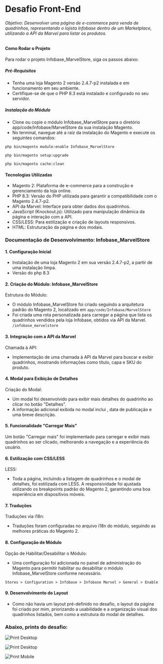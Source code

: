 # Desafio Front-End

###### Objetivo: Desenvolver uma página de e-commerce para venda de quadrinhos, representando o lojista Infobase dentro de um Marketplace, utilizando a API da Marvel para listar os produtos.

#### Como Rodar o Projeto
Para rodar o projeto Infobase_MarvelStore, siga os passos abaixo:

##### Pré-Requisitos

- Tenha uma loja Magento 2 versão 2.4.7-p2 instalada e em funcionamento em seu ambiente.
- Certifique-se de que o PHP 8.3 está instalado e configurado no seu servidor.

##### Instalação do Módulo

- Clone ou copie o módulo Infobase_MarvelStore para o diretório app/code/Infobase/MarvelStore da sua instalação Magento.
- No terminal, navegue até a raiz da instalação do Magento e execute os seguintes comandos:

```php bin/magento module:enable Infobase_MarvelStore```

```php bin/magento setup:upgrade```

```php bin/magento cache:clean```

#### Tecnologias Utilizadas
- Magento 2: Plataforma de e-commerce para a construção e gerenciamento da loja online.
- PHP 8.3: Versão do PHP utilizada para garantir a compatibilidade com o Magento 2.4.7-p2.
- API da Marvel: Interface para obter dados dos quadrinhos.
- JavaScript (Knockout.js): Utilizado para manipulação dinâmica da página e interação com a API.
- CSS/LESS: Para estilização e criação de layouts responsivos.
- HTML: Estruturação da página e dos modais.

### Documentação de Desenvolvimento: Infobase_MarvelStore

#### 1. Configuração Inicial
- Instalação de uma loja Magento 2 em sua versão 2.4.7-p2, a partir de uma instalação limpa.
- Versão do php 8.3

#### 2. Criação do Módulo: Infobase_MarvelStore
Estrutura do Módulo:
- O módulo Infobase_MarvelStore foi criado seguindo a arquitetura padrão do Magento 2, localizado em 
 ```app/code/Infobase/MarvelStore```
- Foi criada uma rota personalizada para carregar a página que lista os quadrinhos vendidos pela loja Infobase, obtidos via API da Marvel. 
```/infobase_marvelstore```

#### 3. Integração com a API da Marvel
Chamada à API:
- Implementação de uma chamada à API da Marvel para buscar e exibir quadrinhos, mostrando informações como título, capa e SKU do produto.

#### 4. Modal para Exibição de Detalhes
Criação do Modal:
- Um modal foi desenvolvido para exibir mais detalhes do quadrinho ao clicar no botão "Detalhes".
- A informação adicional exibida no modal inclui , data de publicação e uma breve descrição.

#### 5. Funcionalidade "Carregar Mais"
Um botão "Carregar mais" foi implementado para carregar e exibir mais quadrinhos ao ser clicado, melhorando a navegação e a experiência do usuário.

#### 6. Estilização com CSS/LESS
LESS:
- Toda a página, incluindo a listagem de quadrinhos e o modal de detalhes, foi estilizada com LESS. A responsividade foi ajustada utilizando os breakpoints padrão do Magento 2, garantindo uma boa experiência em dispositivos móveis.

#### 7. Traduções
Traduções via i18n:
- Traduções foram configuradas no arquivo i18n do módulo, seguindo as melhores práticas do Magento 2.

#### 8. Configuração de Módulo
Opção de Habilitar/Desabilitar o Módulo:
- Uma configuração foi adicionada no painel de administração do Magento para permitir habilitar ou desabilitar o módulo Infobase_MarvelStore conforme necessário.

```Stores > Configuration > Infobase > Infobase Marvel > General > Enable```

#### 9. Desenvolvimento do Layout
- Como não havia um layout pré-definido no desafio, o layout da página foi criado por mim, priorizando a usabilidade e a organização visual dos quadrinhos listados, bem como a estrutura do modal de detalhes.

### Abaixo, prints do desafio:

![Print Desktop](docs/admin-config-.png)

![Print Desktop](docs/nfobase_marvelstore-desktop.png)

![Print Mobile](docs/nfobase_marvelstore-mobile.png)
